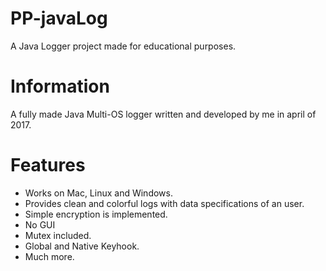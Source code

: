 # PP-javaLog
A Java Logger project made for educational purposes.

# Information

A fully made Java Multi-OS logger written and developed by me in april of 2017.

# Features
- Works on Mac, Linux and Windows.
- Provides clean and colorful logs with data specifications of an user.
- Simple encryption is implemented.
- No GUI
- Mutex included.
- Global and Native Keyhook.
- Much more.
